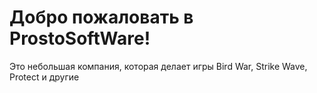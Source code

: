 # Добро пожаловать в ProstoSoftWare!
Это небольшая компания, которая делает игры Bird War, Strike Wave, Protect и другие
